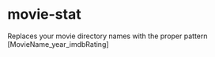 # movie-stat
Replaces your movie directory names with the proper pattern [MovieName_year_imdbRating]

